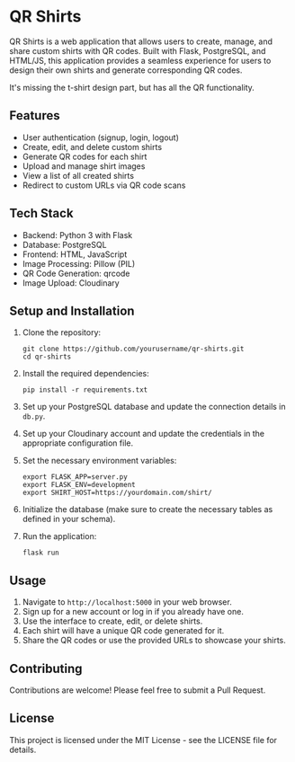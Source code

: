 # QR Shirts

QR Shirts is a web application that allows users to create, manage, and share custom shirts with QR codes. Built with Flask, PostgreSQL, and HTML/JS, this application provides a seamless experience for users to design their own shirts and generate corresponding QR codes. 

It's missing the t-shirt design part, but has all the QR functionality.

## Features

- User authentication (signup, login, logout)
- Create, edit, and delete custom shirts
- Generate QR codes for each shirt
- Upload and manage shirt images
- View a list of all created shirts
- Redirect to custom URLs via QR code scans

## Tech Stack

- Backend: Python 3 with Flask
- Database: PostgreSQL
- Frontend: HTML, JavaScript
- Image Processing: Pillow (PIL)
- QR Code Generation: qrcode
- Image Upload: Cloudinary

## Setup and Installation

1. Clone the repository:
   ```
   git clone https://github.com/yourusername/qr-shirts.git
   cd qr-shirts
   ```

2. Install the required dependencies:
   ```
   pip install -r requirements.txt
   ```

3. Set up your PostgreSQL database and update the connection details in `db.py`.

4. Set up your Cloudinary account and update the credentials in the appropriate configuration file.

5. Set the necessary environment variables:
   ```
   export FLASK_APP=server.py
   export FLASK_ENV=development
   export SHIRT_HOST=https://yourdomain.com/shirt/
   ```

6. Initialize the database (make sure to create the necessary tables as defined in your schema).

7. Run the application:
   ```
   flask run
   ```

## Usage

1. Navigate to `http://localhost:5000` in your web browser.
2. Sign up for a new account or log in if you already have one.
3. Use the interface to create, edit, or delete shirts.
4. Each shirt will have a unique QR code generated for it.
5. Share the QR codes or use the provided URLs to showcase your shirts.

## Contributing

Contributions are welcome! Please feel free to submit a Pull Request.

## License

This project is licensed under the MIT License - see the LICENSE file for details.
